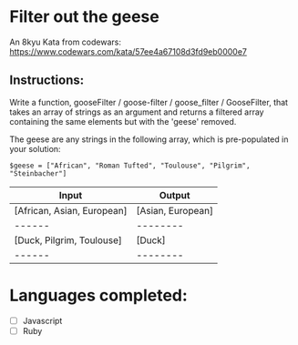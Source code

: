 # Filter out the geese
An 8kyu Kata from codewars:
https://www.codewars.com/kata/57ee4a67108d3fd9eb0000e7

## Instructions:
Write a function, gooseFilter / goose-filter / goose_filter / GooseFilter, that takes an array of strings as an argument and returns a filtered array containing the same elements but with the 'geese' removed.

The geese are any strings in the following array, which is pre-populated in your solution:

`$geese = ["African", "Roman Tufted", "Toulouse", "Pilgrim", "Steinbacher"]`

Input | Output
------|--------
[African, Asian, European] | [Asian, European]
------|--------
[Duck, Pilgrim, Toulouse] | [Duck]
------|--------

# Languages completed:

* [ ] Javascript
* [ ] Ruby 

